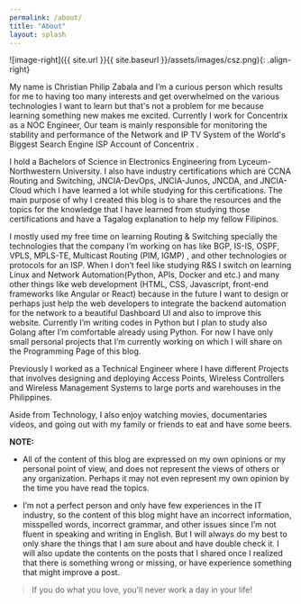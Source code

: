 ```yaml
---
permalink: /about/
title: "About"
layout: splash
---
```

![image-right]({{ site.url }}{{ site.baseurl }}/assets/images/csz.png){: .align-right}
    
My name is Christian Philip Zabala and I’m a curious person which results for me to having too many interests and get overwhelmed on the various technologies I want to learn but that's not a problem for me because learning something new makes me excited. Currently I work for Concentrix as a NOC Engineer, Our team is mainly responsible for monitoring the stability and performance of the Network and IP TV System of the World's Biggest Search Engine ISP Account of Concentrix .


I hold a Bachelors of Science in Electronics Engineering from Lyceum-Northwestern University.
I also have industry certifications which are CCNA Routing and Switching, JNCIA-DevOps, JNCIA-Junos, JNCDA, and JNCIA-Cloud which I have learned a lot while studying for this certifications. The main purpose of why I created this blog is to share the resources and the topics for the knowledge that I have learned from studying those certifications and have a Tagalog explanation to help my fellow Filipinos. 

I mostly used my free time on learning Routing & Switching specially the technologies that the company I’m working on has like BGP, IS-IS, OSPF, VPLS, MPLS-TE, Multicast Routing (PIM, IGMP) , and other technologies or protocols for an ISP. When I don’t feel like studying R&S I switch on  learning Linux and Network Automation(Python, APIs, Docker and etc.) and many other things like web development (HTML, CSS, Javascript, front-end frameworks like Angular or React) because in the future I want to design or perhaps just help the web developers to integrate the backend automation for the network to a beautiful Dashboard UI and also to improve this website. Currently I’m writing codes in Python but I plan to study also Golang after I’m comfortable already using Python. For now I have only small personal projects that I’m currently working on which I will share on the Programming Page of this blog.

Previously I worked as a Technical Engineer where I have different Projects that involves designing and deploying Access Points, Wireless Controllers and Wireless Management Systems to large ports and warehouses in the Philippines.

Aside from Technology, I also enjoy watching movies, documentaries videos, and going out with my family or friends to eat and have some beers.

**NOTE:** 
- All of the content of this blog are expressed on my own opinions or my personal point of view, and does not represent the views of others or any organization. Perhaps it may not even represent my own opinion by the time you have read the topics.  

- I’m not a perfect person and only have few experiences in the IT industry, so the content of this blog might have an incorrect information, misspelled words, incorrect grammar, and other issues since I’m not fluent in speaking and writing in English. But I will always do my best to only share the things that I am sure about and have double check it. I will also update the contents on the posts that I shared once I realized that there is something wrong or missing, or have experience something that might improve a post.

> If you do what you love, you'll never work a day in your life!

